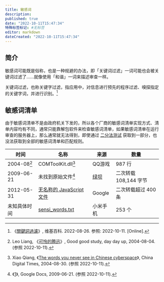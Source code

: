 ```yaml
---
title: 敏感词
description:
published: true
date: "2022-10-11T15:47:34"
特殊标签标记: #无标签
editor: markdown
dateCreated: "2022-10-11T15:47:34"
---
```


## 简介

敏感词可能既是俗称，也是一种规避的办法，即「关键词过滤」一词可能也会被关键词过滤了……就像使用「和谐」一词来描述审查一样。

关键词过滤，也称关键字过滤，指应用中，对信息进行预先的程序过滤、嗅探指定的关键字词，并进行识别。[^wiki]

[^wiki]: 《[關鍵詞過濾](https://zh.wikipedia.org/zh-cn/關鍵詞過濾)》, 维基百科. 2022-08-26. 参照: 2022-10-11. [Online].

## 敏感词清单

由于敏感词清单不是由政府机关下发的，所以各个厂商的敏感词清单实现方式、清单内容均有不同，通常只能靠解包软件来检查敏感词清单，如果敏感词清单在运行审查的服务器上，那么通常就无法得到，即使通过 [二分法测试](/anti-censorship/二分法测试.md) 获取到一部分，也没法获取到全部的敏感词清单和匹配规则。

| 时间           | 名称                         | 来源     | 数量                  |
| -------------- | ---------------------------- | -------- | --------------------- |
| 2004-08[^tpwn] | COMToolKit.dll[^twyn]        | QQ游戏   | 987 行                |
| 2009-06-21     | 未找到原始文件[^c35g3]       | [绿坝][] | 二次转载 108,144 字节 |
| 2012-05-31     | [无名称的 JavaScript 文件][] | Google   | 二次转载超过 400 条   |
| 未知具体时间   | [sensi_words.txt][]          | 小米手机 | 253 个                |

[^tpwn]: Leo Liang, 《[可怜的腾迅](https://web.archive.org/web/20200915155111/https://aleung.github.io/blog/2004/08/04/The-poor-who-newsletter/)》, Good good study, day day up, 2004-08-04. (参照 2022-10-11).

[^twyn]: Xiao Qiang, 《[The words you never see in Chinese cyberspace](https://web.archive.org/web/20060614233855/http://chinadigitaltimes.net/2004/08/the_words_you_n.php)》, China Digital Times, 2004-08-30. (参照 2022-10-11).

[^c35g3]: 《[1](https://web.archive.org/web/20090621083706/https://docs.google.com/View?docid=d7w7twp_977hcmc35g3)》, Google Docs, 2009-06-21. (参照 2022-10-11).

[绿坝]: /censorship/绿坝.md

[无名称的 JavaScript 文件]: /company/Google/index.md#敏感词提醒功能

[sensi_words.txt]: /company/小米/MIUI.md#相机敏感词
